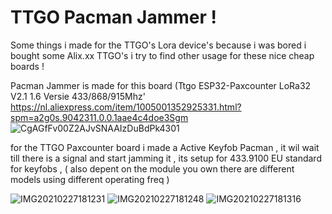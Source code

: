 # TTGO Pacman Jammer !
Some things i made for the TTGO's Lora device's 
because i was bored i bought some Alix.xx TTGO's
i try to find other usage for these nice cheap boards !

Pacman Jammer is made for this board
(Ttgo ESP32-Paxcounter LoRa32 V2.1 1.6 Versie 433/868/915Mhz'
https://nl.aliexpress.com/item/1005001352925331.html?spm=a2g0s.9042311.0.0.1aae4c4doe3Sgm
![CgAGfFv00Z2AJvSNAAIzDuBdPk4301](https://user-images.githubusercontent.com/20719445/109409932-f6f15b00-7996-11eb-8fb5-b60993b83f3e.jpg)

for the TTGO Paxcounter board i made a Active Keyfob Pacman ,
it wil wait till there is a signal and start jamming it ,
its setup for 433.9100 EU standard for keyfobs ,
( also depent on the module you own there are different models using different operating freq ) 



![IMG20210227181231](https://user-images.githubusercontent.com/20719445/109410105-2bb1e200-7998-11eb-9a96-fa92707c3175.jpg)
![IMG20210227181248](https://user-images.githubusercontent.com/20719445/109410107-310f2c80-7998-11eb-972f-b06a95619c9b.jpg)
![IMG20210227181316](https://user-images.githubusercontent.com/20719445/109410111-379da400-7998-11eb-92d2-f03aeb6223ff.jpg)

